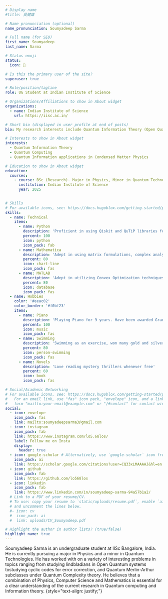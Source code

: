 ```yaml
---
# Display name
#title: 吳健雄

# Name pronunciation (optional)
name_pronunciation: Soumyadeep Sarma

# Full name (for SEO)
first_name: Soumyadeep
last_name: Sarma

# Status emoji
status:
  icon: 🎹

# Is this the primary user of the site?
superuser: true

# Role/position/tagline
role: UG Student at Indian Institute of Science

# Organizations/Affiliations to show in About widget
organizations:
  - name: Indian Institute of Science
    url: https://iisc.ac.in/

# Short bio (displayed in user profile at end of posts)
bio: My research interests include Quantum Information Theory (Open Quantum Systems and applications in Condensed matter Physics) and Quantum Computing (Quantum Complexity Classes, Error correction, Algorithms and Quantum Machine Learning).

# Interests to show in About widget
interests:
  - Quantum Information Theory
  - Quantum Computing
  - Quantum Information applications in Condensed Matter Physics

# Education to show in About widget
education:
  courses:
    - course: BSc (Research). Major in Physics, Minor in Quantum Technologies
      institution: Indian Institute of Science
      year: 2025
    

# Skills
# For available icons, see: https://docs.hugoblox.com/getting-started/page-builder/#icons
skills:
  - name: Technical
    items:
      - name: Python
        description: 'Proficient in using Qiskit and QuTiP libraries for emulating quantum circuits and open quantum systems'
        percent: 100
        icon: python
        icon_pack: fab
      - name: Mathematica
        description: 'Adept in using matrix formulations, complex analysis and functional programming'
        percent: 80
        icon: chart-line
        icon_pack: fas
      - name: MATLAB
        description: 'Adept in utilizing Convex Optimization techniques for Semi-Definite and/or Linear programming'
        percent: 80
        icon: database
        icon_pack: fas
  - name: Hobbies
    color: '#eeac02'
    color_border: '#f0bf23'
    items:
      - name: Piano
        description: 'Playing Piano for 9 years. Have been awarded Grade 8 distinction under Trinity certification'
        percent: 100
        icon: music
        icon_pack: fas
      - name: Swimming
        description: 'Swimming as an exercise, won many gold and silver medals in intra-college events'
        percent: 80
        icon: person-swimming
        icon_pack: fas
      - name: Novels
        description: 'Love reading mystery thrillers whenever free'
        percent: 60
        icon: book
        icon_pack: fas

# Social/Academic Networking
# For available icons, see: https://docs.hugoblox.com/getting-started/page-builder/#icons
#   For an email link, use "fas" icon pack, "envelope" icon, and a link in the
#   form "mailto:your-email@example.com" or "/#contact" for contact widget.
social:
  - icon: envelope
    icon_pack: fas
    link: mailto:soumyadeepsarma3@gmail.com
  - icon: instagram
    icon_pack: fab
    link: https://www.instagram.com/lo5.68los/
    label: Follow me on Insta
    display:
      header: true
  - icon: google-scholar # Alternatively, use `google-scholar` icon from `ai` icon pack
    icon_pack: ai
    link: https://scholar.google.com/citations?user=CQ33xLMAAAAJ&hl=en
  - icon: github
    icon_pack: fab
    link: https://github.com/lo568los
  - icon: linkedin
    icon_pack: fab
    link: https://www.linkedin.com/in/soumyadeep-sarma-94a57b1a2/
  # Link to a PDF of your resume/CV.
  # To use: copy your resume to `static/uploads/resume.pdf`, enable `ai` icons in `params.yaml`,
  # and uncomment the lines below.
  #- icon: cv
  #  icon_pack: ai
  #  link: uploads/CV_Soumyadeep.pdf

# Highlight the author in author lists? (true/false)
highlight_name: true
---
```


Soumyadeep Sarma is an undergraduate student at IISc Bangalore, India. He is currently pursuing a major in Physics and a minor in Quantum Technologies. He has worked with on a variety of interesting problems in topics ranging from studying lindbladians in Open Quantum systems tostudying cyclic codes for error correction, and Quantum Merlin-Arthur subclasses under Quantum Complexity theory. He believes that a combination of Physics, Computer Science and Mathematics is essential for a clear understanding of the current research in Quantum computing and Information theory.
{style="text-align: justify;"}
